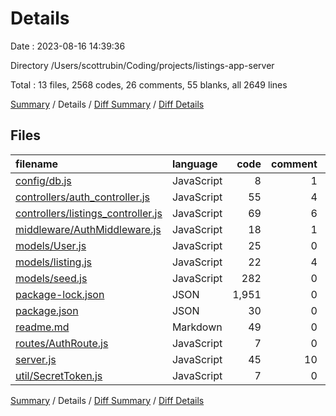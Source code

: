 # Details

Date : 2023-08-16 14:39:36

Directory /Users/scottrubin/Coding/projects/listings-app-server

Total : 13 files,  2568 codes, 26 comments, 55 blanks, all 2649 lines

[Summary](results.md) / Details / [Diff Summary](diff.md) / [Diff Details](diff-details.md)

## Files
| filename | language | code | comment | blank | total |
| :--- | :--- | ---: | ---: | ---: | ---: |
| [config/db.js](/config/db.js) | JavaScript | 8 | 1 | 2 | 11 |
| [controllers/auth_controller.js](/controllers/auth_controller.js) | JavaScript | 55 | 4 | 4 | 63 |
| [controllers/listings_controller.js](/controllers/listings_controller.js) | JavaScript | 69 | 6 | 10 | 85 |
| [middleware/AuthMiddleware.js](/middleware/AuthMiddleware.js) | JavaScript | 18 | 1 | 2 | 21 |
| [models/User.js](/models/User.js) | JavaScript | 25 | 0 | 4 | 29 |
| [models/listing.js](/models/listing.js) | JavaScript | 22 | 4 | 2 | 28 |
| [models/seed.js](/models/seed.js) | JavaScript | 282 | 0 | 0 | 282 |
| [package-lock.json](/package-lock.json) | JSON | 1,951 | 0 | 1 | 1,952 |
| [package.json](/package.json) | JSON | 30 | 0 | 1 | 31 |
| [readme.md](/readme.md) | Markdown | 49 | 0 | 14 | 63 |
| [routes/AuthRoute.js](/routes/AuthRoute.js) | JavaScript | 7 | 0 | 2 | 9 |
| [server.js](/server.js) | JavaScript | 45 | 10 | 11 | 66 |
| [util/SecretToken.js](/util/SecretToken.js) | JavaScript | 7 | 0 | 2 | 9 |

[Summary](results.md) / Details / [Diff Summary](diff.md) / [Diff Details](diff-details.md)